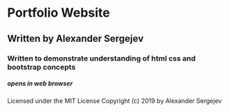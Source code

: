 # Portfolio Website
## Written by Alexander Sergejev
### Written to demonstrate understanding of html css and bootstrap concepts

##### opens in web browser

Licensed under the MIT License
Copyright (c) 2019 by Alexander Sergejev
